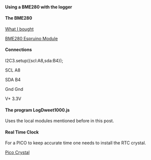#### Using a BME280 with the logger 

#### The BME280

[What I bought](https://www.amazon.com/Tebuyus-Atmospheric-Pressure-Temperature-GY-BME280-3-3/dp/B078VTWC3W/ref=sr_1_3?ie=UTF8&qid=1519347444&sr=8-3&keywords=bme280+breakout#feature-bullets-btf)

[BME280 Espruino Module](https://www.espruino.com/BME280)

#### Connections

I2C3.setup({scl:A8,sda:B4});

SCL A8

SDA B4

Gnd Gnd

V+ 3.3V


#### The program LogDweet1000.js

Uses the local modules mentioned before in this post.

#### Real Time Clock

For a PICO to keep accurate time one needs to install the RTC crystal.

[Pico Crystal](http://forum.espruino.com/conversations/303862/)